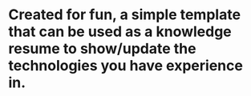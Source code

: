 # Created for fun, a simple template that can be used as a knowledge resume to show/update the technologies you have experience in.
